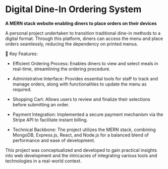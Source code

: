 # Digital Dine-In Ordering System
**A MERN stack website enabling diners to place orders on their devices**

A personal project undertaken to transition traditional dine-in methods to a digital format. Through this platform, diners can access the menu and place orders seamlessly, reducing the dependency on printed menus.

🔑 Key Features:

- Efficient Ordering Process: Enables diners to view and select meals in real-time, streamlining the ordering procedure.

- Administrative Interface: Provides essential tools for staff to track and manage orders, along with functionalities to update the menu as required.

- Shopping Cart: Allows users to review and finalize their selections before submitting an order.

- Payment Integration: Implemented a secure payment mechanism via the Stripe API to facilitate instant billing.

- Technical Backbone: The project utilizes the MERN stack, combining MongoDB, Express.js, React, and Node.js for a balanced blend of performance and ease of development.

This project was conceptualized and developed to gain practical insights into web development and the intricacies of integrating various tools and technologies in a real-world context.
